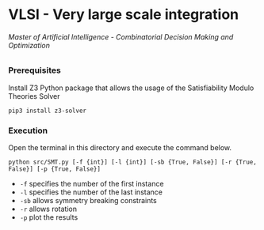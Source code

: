 # VLSI - Very large scale integration
###### Master of Artificial Intelligence - Combinatorial Decision Making and Optimization


### Prerequisites
Install Z3 Python package that allows the usage of the Satisfiability Modulo Theories Solver
```
pip3 install z3-solver
```


### Execution
Open the terminal in this directory and execute the command below.
```
python src/SMT.py [-f {int}] [-l {int}] [-sb {True, False}] [-r {True, False}] [-p {True, False}]
```
* `-f` specifies the number of the first instance
* `-l` specifies the number of the last instance
* `-sb` allows symmetry breaking constraints
* `-r` allows rotation
* `-p` plot the results



